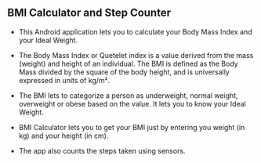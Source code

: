 ## BMI Calculator and Step Counter

* This Android application lets you to calculate your Body Mass Index and your Ideal Weight.

* The Body Mass Index or Quetelet index is a value derived from the mass (weight) and height of an individual. The BMI is defined as the Body Mass divided by the square of the body height, and is universally expressed in units of kg/m².

* The BMI lets to categorize a person as underweight, normal weight, overweight or obese based on the value. It lets you to know your Ideal Weight.

* BMI Calculator lets you to get your BMI just by entering you weight (in kg) and your height (in cm). 

* The app also counts the steps taken using sensors.
